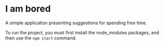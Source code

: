# I am bored

A simple application presenting suggestions for spending free time.

To run the project, you must first install the node_modules packages, and then use the `npm start` command.

